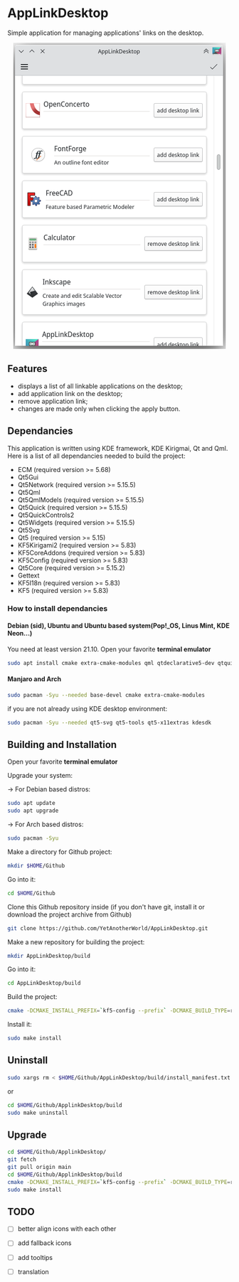 # AppLinkDesktop

Simple application for managing applications' links on the desktop.
<p align="center">
   <img src="https://github.com/YetAnotherWorld/AppLinkDesktop/blob/main/screenshot/screenshot.png"/>
</p>

## Features

* displays a list of all linkable applications on the desktop;
* add application link on the desktop;
* remove application link;
* changes are made only when clicking the apply button.

## Dependancies

This application is written using KDE framework, KDE Kirigmai, Qt and Qml. Here is a list of all dependancies needed to build the project:

* ECM (required version >= 5.68)
* Qt5Gui
* Qt5Network (required version >= 5.15.5)
* Qt5Qml
* Qt5QmlModels (required version >= 5.15.5)
* Qt5Quick (required version >= 5.15.5)
* Qt5QuickControls2
* Qt5Widgets (required version >= 5.15.5)
* Qt5Svg
* Qt5 (required version >= 5.15)
* KF5Kirigami2 (required version >= 5.83)
* KF5CoreAddons (required version >= 5.83)
* KF5Config (required version >= 5.83)
* Qt5Core (required version >= 5.15.2)
* Gettext
* KF5I18n (required version >= 5.83)
* KF5 (required version >= 5.83)

### How to install dependancies

#### Debian (sid), Ubuntu and Ubuntu based system(Pop!\_OS, Linus Mint, KDE Neon...)

You need at least version 21.10.
Open your favorite **terminal emulator**

```bash
sudo apt install cmake extra-cmake-modules qml qtdeclarative5-dev qtquickcontrols2-5-dev libqt5svg5-dev libkf5coreaddons-dev Libkf5config-dev libkf5i18n-dev gettext libkf5kdelibs4support5-bin
```

#### Manjaro and Arch

```bash
sudo pacman -Syu --needed base-devel cmake extra-cmake-modules
```

if you are not already using KDE desktop environment:

```bash
sudo pacman -Syu --needed qt5-svg qt5-tools qt5-x11extras kdesdk 
```

## Building and Installation

Open your favorite **terminal emulator**

Upgrade your system:

-> For Debian based distros:

```bash
sudo apt update 
sudo apt upgrade
```

-> For Arch based distros:

```bash
sudo pacman -Syu
```

Make a directory for Github project:

```bash
mkdir $HOME/Github
```
Go into it:

```bash
cd $HOME/Github
```
Clone this Github repository inside (if you don't have git, install it or download the project archive from Github)

```bash
git clone https://github.com/YetAnotherWorld/AppLinkDesktop.git
```
Make a new repository for building the project:

```bash
mkdir AppLinkDesktop/build
```

Go into it:

```bash
cd AppLinkDesktop/build
```

Build the project:

```bash
cmake -DCMAKE_INSTALL_PREFIX=`kf5-config --prefix` -DCMAKE_BUILD_TYPE=release ..
```
Install it:

```bash
sudo make install
```

## Uninstall

```bash
sudo xargs rm < $HOME/Github/AppLinkDesktop/build/install_manifest.txt
```

or 

```bash
cd $HOME/Github/ApplinkDesktop/build
sudo make uninstall
```

## Upgrade

```bash
cd $HOME/Github/ApplinkDesktop/
git fetch
git pull origin main
cd $HOME/Github/ApplinkDesktop/build
cmake -DCMAKE_INSTALL_PREFIX=`kf5-config --prefix` -DCMAKE_BUILD_TYPE=release ..
sudo make install
```

## TODO
- [ ] better align icons with each other
- [ ] add fallback icons
- [ ] add tooltips
- [ ] translation


